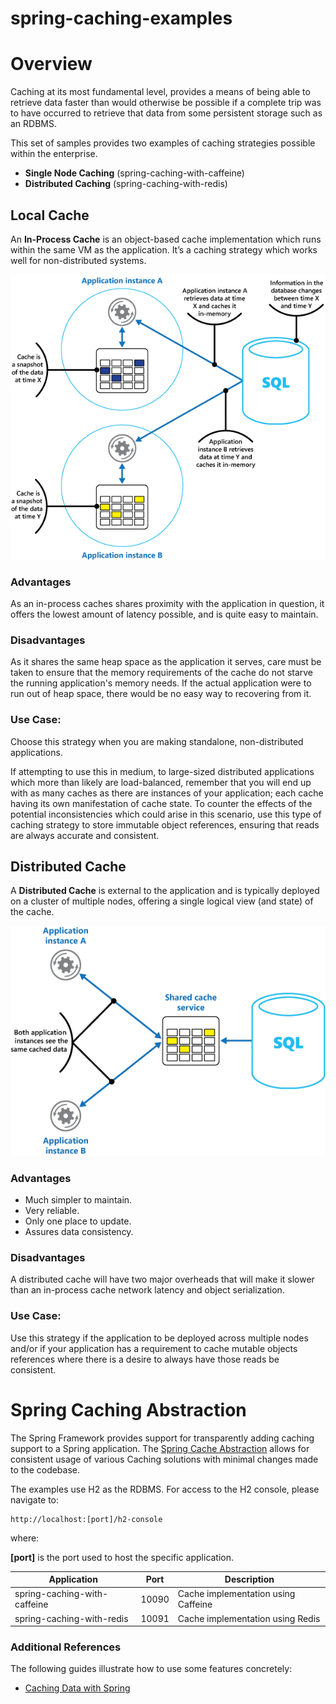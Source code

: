 # spring-caching-examples

# Overview

Caching at its most fundamental level, provides a means of being able to retrieve data faster than would otherwise 
be possible if a complete trip was to have occurred to retrieve that data from some persistent storage such as an RDBMS.

This set of samples provides two examples of caching strategies possible within the enterprise.

- **Single Node Caching** (spring-caching-with-caffeine)
- **Distributed Caching** (spring-caching-with-redis)

## Local Cache

An **In-Process Cache** is an object-based cache implementation which runs within the same VM as the application. 
It’s a caching strategy which works well for non-distributed systems.

![](docs/in-process-cache.png)

### Advantages

As an in-process caches shares proximity with the application in question, it offers the lowest amount of latency possible, 
and is quite easy to maintain.

### Disadvantages

As it shares the same heap space as the application it serves, care must be taken to ensure that the memory 
requirements of the cache do not starve the running application's memory needs. If the actual application were to
run out of heap space, there would be no easy way to recovering from it.

### Use Case: 

Choose this strategy when you are making standalone, non-distributed applications. 

If attempting to use this in medium, to large-sized distributed applications which more than likely are load-balanced, 
remember that you will end up with as many caches as there are instances of your application; each cache having its own
manifestation of cache state. To counter the effects of the potential inconsistencies which could arise in this scenario, 
use this type of caching strategy to store immutable object references, ensuring that reads are always accurate and consistent.

## Distributed Cache

A **Distributed Cache** is external to the application and is typically deployed on a cluster of multiple nodes, 
offering a single logical view (and state) of the cache.

![](docs/shared-cache.png)

### Advantages

- Much simpler to maintain.
- Very reliable.
- Only one place to update.
- Assures data consistency.

### Disadvantages

A distributed cache will have two major overheads that will make it slower than an in-process cache 
network latency and object serialization.

### Use Case:

Use this strategy if the application to be deployed across multiple nodes and/or if your application has a requirement
to cache mutable objects references where there is a desire to always have those reads be consistent.

# Spring Caching Abstraction

The Spring Framework provides support for transparently adding caching support to a Spring application. The 
[Spring Cache Abstraction](https://docs.spring.io/spring-boot/docs/2.3.0.RELEASE/reference/htmlsingle/#boot-features-caching) 
allows for consistent usage of various Caching solutions with minimal changes made to the codebase.


The examples use H2 as the RDBMS. For access to the H2 console, please navigate to:

```
http://localhost:[port]/h2-console
```

where:

**[port]** is the port used to host the specific application.

|   Application                 | Port      | Description                           |
|-------------------------------|-----------|---------------------------------------|
| spring-caching-with-caffeine  | 10090     | Cache implementation using Caffeine   |
| spring-caching-with-redis     | 10091     | Cache implementation using Redis      |

### Additional References

The following guides illustrate how to use some features concretely:
* [Caching Data with Spring](https://spring.io/guides/gs/caching/)
